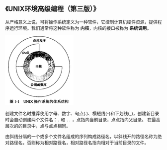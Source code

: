 ## 《UNIX环境高级编程（第三版）》

从严格意义上说，可将操作系统定义为一种软件，它控制计算机硬件资源，提供程序运行环境。我们通常将这种软件称为 **内核**，内核的接口被称为 **系统调用**。

![img.png](UNIX操作系统体系结构.png)

创建文件名时推荐使用字母、数字、句点(.)、横短线(-)和下划线(_)，创建新目录时会自动创建两个文件名：`.` 和 `..` ，点指向当前目录，点点指向父目录。
在最高层次的的目录中，点与点点相同。

由斜线分隔的一个或多个文件名组成的序列构成路径名，以斜线开的路径名称为绝对路径名，否则称为相对路径名，相对路径名指向相对于当前目录的文件。